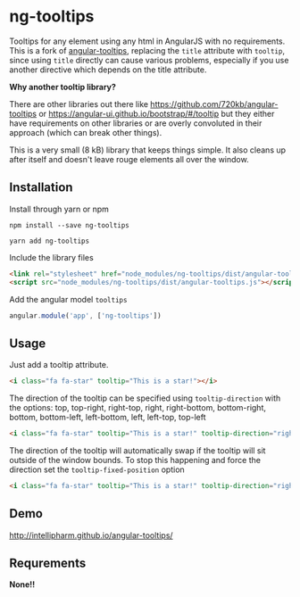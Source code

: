# ng-tooltips

Tooltips for any element using any html in AngularJS with no requirements. This is a fork of [angular-tooltips](https://github.com/Intellipharm/angular-tooltips), 
replacing the `title` attribute with `tooltip`, since using `title` directly can cause various problems, especially if you
use another directive which depends on the title attribute.

**Why another tooltip library?**

There are other libraries out there like https://github.com/720kb/angular-tooltips or https://angular-ui.github.io/bootstrap/#/tooltip
but they either have requirements on other libraries or are overly convoluted in their approach (which can break other things).

This is a very small (8 kB) library that keeps things simple. It also cleans up after itself and doesn't leave rouge elements all over the window.

## Installation

Install through yarn or npm

```
npm install --save ng-tooltips
```

```
yarn add ng-tooltips
```

Include the library files

```html
<link rel="stylesheet" href="node_modules/ng-tooltips/dist/angular-tooltips.css" />
<script src="node_modules/ng-tooltips/dist/angular-tooltips.js"></script>
```

Add the angular model ```tooltips```

```js
angular.module('app', ['ng-tooltips'])
```

## Usage

Just add a tooltip attribute.

```html
<i class="fa fa-star" tooltip="This is a star!"></i>
```

The direction of the tooltip can be specified using ```tooltip-direction``` with the options: top, top-right, right-top, right, right-bottom, bottom-right, bottom, bottom-left, left-bottom, left, left-top, top-left

```html
<i class="fa fa-star" tooltip="This is a star!" tooltip-direction="right"></i>
```

The direction of the tooltip will automatically swap if the tooltip will sit outside of the window bounds.
To stop this happening and force the direction set the ```tooltip-fixed-position``` option

```html
<i class="fa fa-star" tooltip="This is a star!" tooltip-direction="right" tooltip-fixed-position="true"></i>
```

## Demo

http://intellipharm.github.io/angular-tooltips/

## Requrements

**None!!**
